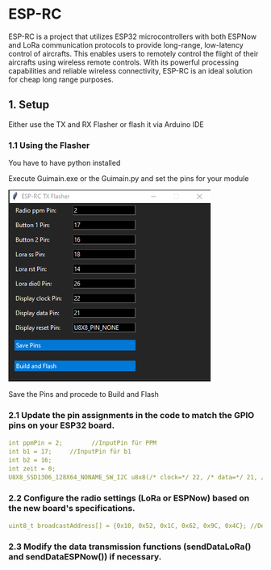 # ESP-RC


ESP-RC is a project that utilizes ESP32 microcontrollers with both ESPNow and LoRa communication protocols to provide long-range, low-latency control of aircrafts. This enables users to remotely control the flight of their aircrafts using wireless remote controls. With its powerful processing capabilities and reliable wireless connectivity, ESP-RC is an ideal solution for cheap long range purposes.

## 1. Setup
Either use the TX and RX Flasher or flash it via Arduino IDE

### 1.1 Using the Flasher 
You have to have python installed 

Execute Guimain.exe or the Guimain.py and set the pins for your module

![The Flasher](https://raw.githubusercontent.com/MasterLox/ESP-RC/main/image/flasher.png?token=GHSAT0AAAAAACAHZ2D55ZNHJKF7SLB7LQVMZDHXRYQ)


Save the Pins and procede to Build and Flash


### 2.1 Update the pin assignments in the code to match the GPIO pins on your ESP32 board.
```yaml
int ppmPin = 2;        //InputPin für PPM
int b1 = 17;     //InputPin für b1
int b2 = 16;      
int zeit = 0;
U8X8_SSD1306_128X64_NONAME_SW_I2C u8x8(/* clock=*/ 22, /* data=*/ 21, /* reset=*/ U8X8_PIN_NONE);
```

### 2.2 Configure the radio settings (LoRa or ESPNow) based on the new board's specifications.
```yaml
uint8_t broadcastAddress[] = {0x10, 0x52, 0x1C, 0x62, 0x9C, 0x4C}; //Define ESP-Rx-MacAdress

```

### 2.3 Modify the data transmission functions (sendDataLoRa() and sendDataESPNow()) if necessary.
